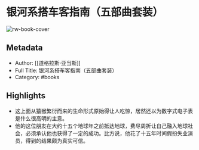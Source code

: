 # 银河系搭车客指南（五部曲套装）

![rw-book-cover](https://cdn.weread.qq.com/weread/cover/72/YueWen_24147390/s_YueWen_24147390.jpg)

## Metadata
- Author: [[道格拉斯·亚当斯]]
- Full Title: 银河系搭车客指南（五部曲套装）
- Category: #books

## Highlights
- 这上面从猿猴繁衍而来的生命形式原始得让人吃惊，居然还以为数字式电子表是什么很高明的主意。
- 他的这位朋友在大约十五个地球年之前抵达地球，费尽周折让自己融入地球社会，必须承认他也获得了一定的成功。比方说，他花了十五年时间假扮失业演员，得到的结果颇为真实可信。
